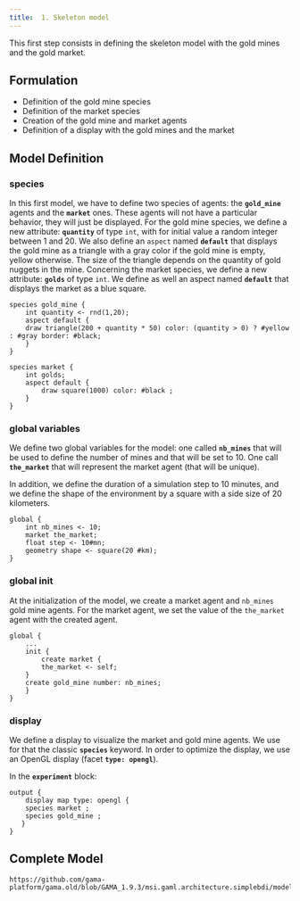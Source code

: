 ```yaml
---
title:  1. Skeleton model
---
```


This first step consists in defining the skeleton model with the gold mines and the gold market.


## Formulation

* Definition of the gold mine species
* Definition of the market species
* Creation of the gold mine and market agents
* Definition of a display with the gold mines and the market

## Model Definition

### species
In this first model, we have to define two species of agents: the **`gold_mine`** agents and the **`market`** ones. These agents will not have a particular behavior, they will just be displayed.
For the gold mine species, we define a new attribute: **`quantity`** of type `int`, with for initial value a random integer between 1 and 20. We also define an `aspect` named **`default`** that displays the gold mine as a triangle with a gray color if the gold mine is empty, yellow otherwise. The size of the triangle depends on the quantity of gold nuggets in the mine. 
Concerning the market species, we define a new attribute: **`golds`** of type `int`. We define as well an aspect named **`default`** that displays the market as a blue square.

```
species gold_mine {
    int quantity <- rnd(1,20);
    aspect default {
	draw triangle(200 + quantity * 50) color: (quantity > 0) ? #yellow : #gray border: #black;	
    }
}

species market {
    int golds;
    aspect default {
        draw square(1000) color: #black ;
    }
}
```

### global variables
We define two global variables for the model: one called **`nb_mines`** that will be used to define the number of mines and that will be set to 10. One call **`the_market`** that will represent the market agent (that will be unique). 

In addition, we define the duration of a simulation step to 10 minutes, and we define the shape of the environment by a square with a side size of 20 kilometers.

```
global {
    int nb_mines <- 10; 
    market the_market;
    float step <- 10#mn;
    geometry shape <- square(20 #km);
}
```

### global init
At the initialization of the model, we create a market agent and `nb_mines` gold mine agents. For the market agent, we set the value of the `the_market` agent with the created agent. 

```
global {
    ...
    init {
        create market {
	    the_market <- self;
	}
	create gold_mine number: nb_mines;
    }
}
```

### display
We define a display to visualize the market and gold mine agents. We use for that the classic **`species`** keyword. In order to optimize the display, we use an OpenGL display (facet **`type: opengl`**).

In the **`experiment`** block:
```
output {
    display map type: opengl {
	species market ;
	species gold_mine ;
   }
}
```

## Complete Model


```gaml reference
https://github.com/gama-platform/gama.old/blob/GAMA_1.9.3/msi.gaml.architecture.simplebdi/models/BDI%20Architecture/models/Tutorial/BDI%20tutorial%201.gaml
```
